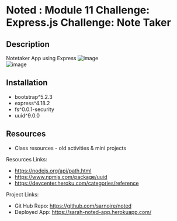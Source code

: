 # Noted : Module 11 Challenge: Express.js Challenge: Note Taker

## Description
Notetaker App using Express
![image](https://user-images.githubusercontent.com/115049982/232333704-a754e867-7007-42d5-8894-53b5059a9117.png)
<br>
![image](https://user-images.githubusercontent.com/115049982/232333743-1b00e192-d25a-4159-a398-93a8625fd656.png)


## Installation
+ bootstrap^5.2.3
+ express^4.18.2
+ fs^0.0.1-security
+ uuid^9.0.0

## Resources
+ Class resources - old activities & mini projects

Resources Links:
+ https://nodejs.org/api/path.html
+ https://www.npmjs.com/package/uuid
+ https://devcenter.heroku.com/categories/reference

Project Links:
+ Git Hub Repo: https://github.com/sarnoire/noted
+ Deployed App: https://sarah-noted-app.herokuapp.com/
